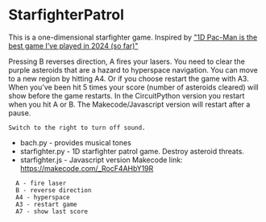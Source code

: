 # StarfighterPatrol

This is a one-dimensional starfighter game. Inspired by ["1D Pac-Man is the best game I’ve played in 2024 (so far)"](https://arstechnica.com/gaming/2024/01/1d-pac-man-is-the-best-game-ive-played-in-2024-so-far/)

Pressing B reverses direction, A fires your lasers. You need to clear the purple asteroids that are a hazard to hyperspace navigation. You can move to a new region by hitting A4. Or if you choose restart the game with A3. When you've been hit 5 times your score (number of asteroids cleared) will show before the game restarts.
In the CircuitPython version you restart when you hit A or B. The Makecode/Javascript version will restart after a pause. 

```
Switch to the right to turn off sound.
```
* bach.py - provides musical tones
* starfighter.py - 1D starfighter patrol game. Destroy asteroid threats.
* starfighter.js - Javascript version Makecode link: https://makecode.com/_RocF4AHbY19R

```
  A - fire laser
  B - reverse direction
  A4 - hyperspace
  A3 - restart game
  A7 - show last score
```  

